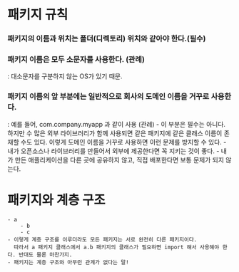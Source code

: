 # 패키지 규칙

### 패키지의 이름과 위치는 폴더(디렉토리) 위치와 같아야 한다.(필수)

### 패키지 이름은 모두 소문자를 사용한다. (관례)
   : 대소문자를 구분하지 않는 OS가 있기 때문.

### 패키지 이름의 앞 부분에는 일반적으로 회사의 도메인 이름을 거꾸로 사용한다.
   : 예를 들어, com.company.myapp 과 같이 사용 (관례)
      - 이 부분은 필수는 아니다. 하지만 수 많은 외부 라이브러리가 함께 사용되면 같은 패키지에
        같은 클래스 이름이 존재할 수도 있다. 이렇게 도메인 이름을 거꾸로 사용하면 이런 문제를 방지할 수 있다.
      - 내가 오픈소스나 라이브러리를 만들어서 외부에 제공한다면 꼭 지키는 것이 좋다.
      - 내가 만든 애플리케이션을 다른 곳에 공유하지 않고, 직접 배포한다면 보통 문제가 되지 않는다.

# 패키지와 계층 구조

    - a
        - b
        - c
    - 이렇게 계층 구조를 이루더라도 모든 패키지는 서로 완전히 다른 패키지이다.
      따라서 a 패키지 클래스에서 a.b 패키지의 클래스가 필요하면 import 해서 사용해야 한다. 반대도 물론 마찬가지.
    - 패키지는 계층 구조와 아무런 관계가 없다는 말!
